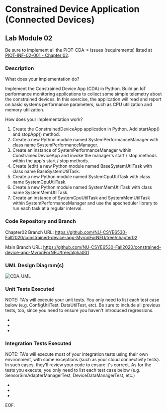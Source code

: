 # Constrained Device Application (Connected Devices)

## Lab Module 02

Be sure to implement all the PIOT-CDA-* issues (requirements) listed at [PIOT-INF-02-001 - Chapter 02](https://github.com/orgs/programming-the-iot/projects/1#column-9974938).

### Description

What does your implementation do? 

Implement the Constrained Device App (CDA) in Python. Build an IoT performance monitoring applications to collect some simple telemetry about the constrained devices. In this exercise, the application will read and report on basic systems performance parameters, such as CPU utilization and memory utilization.

How does your implementation work?
1.	Create the ConstrainedDeviceApp application in Python. Add startApp() and stopApp() method.
2.	Create a new Python module named SystemPerformanceManager with class name SystemPerformanceManager.
3.	Create an instance of SystemPerformanceManager within ConstrainedDeviceApp and invoke the manager's start / stop methods within the app's start / stop methods.
4.	Create (edit) a new Python module named BaseSystemUtilTask with class name BaseSystemUtilTask.
5.	Create a new Python module named SystemCpuUtilTask with class name SystemCpuUtilTask.
6.  Create a new Python module named SystemMemUtilTask with class name SystemMemUtilTask.
7.  Create an instance of SystemCpuUtilTask and SystemMemUtilTask within SystemPerformanceManager and use the apscheduler library to run each task at a regular interval.

### Code Repository and Branch

Chapter02 Branch URL: https://github.com/NU-CSYE6530-Fall2020/constrained-device-app-MyronForNEU/tree/chapter02

Main Branch URL: https://github.com/NU-CSYE6530-Fall2020/constrained-device-app-MyronForNEU/tree/alpha001

### UML Design Diagram(s)

![CDA_UML](https://github.com/NU-CSYE6530-Fall2020/constrained-device-app-MyronForNEU/blob/chapter02/exercises/chapter02/CDA.jpg)


### Unit Tests Executed

NOTE: TA's will execute your unit tests. You only need to list each test case below
(e.g. ConfigUtilTest, DataUtilTest, etc). Be sure to include all previous tests, too,
since you need to ensure you haven't introduced regressions.

- 
- 
- 

### Integration Tests Executed

NOTE: TA's will execute most of your integration tests using their own environment, with
some exceptions (such as your cloud connectivity tests). In such cases, they'll review
your code to ensure it's correct. As for the tests you execute, you only need to list each
test case below (e.g. SensorSimAdapterManagerTest, DeviceDataManagerTest, etc.)

- 
- 
- 

EOF.
